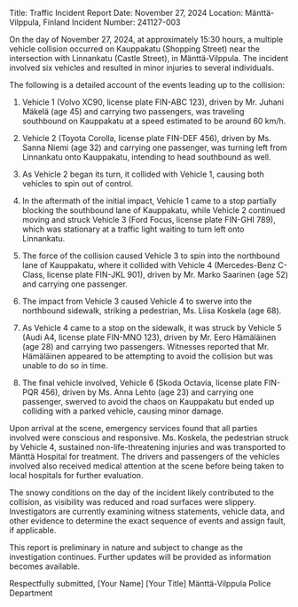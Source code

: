  Title: Traffic Incident Report
Date: November 27, 2024
Location: Mänttä-Vilppula, Finland
Incident Number: 241127-003

On the day of November 27, 2024, at approximately 15:30 hours, a multiple vehicle collision occurred on Kauppakatu (Shopping Street) near the intersection with Linnankatu (Castle Street), in Mänttä-Vilppula. The incident involved six vehicles and resulted in minor injuries to several individuals.

The following is a detailed account of the events leading up to the collision:

1. Vehicle 1 (Volvo XC90, license plate FIN-ABC 123), driven by Mr. Juhani Mäkelä (age 45) and carrying two passengers, was traveling southbound on Kauppakatu at a speed estimated to be around 60 km/h.

2. Vehicle 2 (Toyota Corolla, license plate FIN-DEF 456), driven by Ms. Sanna Niemi (age 32) and carrying one passenger, was turning left from Linnankatu onto Kauppakatu, intending to head southbound as well.

3. As Vehicle 2 began its turn, it collided with Vehicle 1, causing both vehicles to spin out of control.

4. In the aftermath of the initial impact, Vehicle 1 came to a stop partially blocking the southbound lane of Kauppakatu, while Vehicle 2 continued moving and struck Vehicle 3 (Ford Focus, license plate FIN-GHI 789), which was stationary at a traffic light waiting to turn left onto Linnankatu.

5. The force of the collision caused Vehicle 3 to spin into the northbound lane of Kauppakatu, where it collided with Vehicle 4 (Mercedes-Benz C-Class, license plate FIN-JKL 901), driven by Mr. Marko Saarinen (age 52) and carrying one passenger.

6. The impact from Vehicle 3 caused Vehicle 4 to swerve into the northbound sidewalk, striking a pedestrian, Ms. Liisa Koskela (age 68).

7. As Vehicle 4 came to a stop on the sidewalk, it was struck by Vehicle 5 (Audi A4, license plate FIN-MNO 123), driven by Mr. Eero Hämäläinen (age 28) and carrying two passengers. Witnesses reported that Mr. Hämäläinen appeared to be attempting to avoid the collision but was unable to do so in time.

8. The final vehicle involved, Vehicle 6 (Skoda Octavia, license plate FIN-PQR 456), driven by Ms. Anna Lehto (age 23) and carrying one passenger, swerved to avoid the chaos on Kauppakatu but ended up colliding with a parked vehicle, causing minor damage.

Upon arrival at the scene, emergency services found that all parties involved were conscious and responsive. Ms. Koskela, the pedestrian struck by Vehicle 4, sustained non-life-threatening injuries and was transported to Mänttä Hospital for treatment. The drivers and passengers of the vehicles involved also received medical attention at the scene before being taken to local hospitals for further evaluation.

The snowy conditions on the day of the incident likely contributed to the collision, as visibility was reduced and road surfaces were slippery. Investigators are currently examining witness statements, vehicle data, and other evidence to determine the exact sequence of events and assign fault, if applicable.

This report is preliminary in nature and subject to change as the investigation continues. Further updates will be provided as information becomes available.

Respectfully submitted,
[Your Name]
[Your Title]
Mänttä-Vilppula Police Department